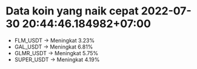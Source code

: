 # Data koin yang naik cepat 2022-07-30 20:44:46.184982+07:00

* FLM_USDT -> Meningkat 3.23%
* GAL_USDT -> Meningkat 6.81%
* GLMR_USDT -> Meningkat 5.75%
* SUPER_USDT -> Meningkat 4.19%
